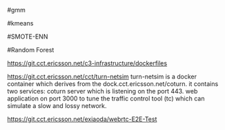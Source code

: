 #gmm

#kmeans

#SMOTE-ENN

#Random Forest

https://git.cct.ericsson.net/c3-infrastructure/dockerfiles

https://git.cct.ericsson.net/cct/turn-netsim
turn-netsim is a docker container which derives from the dock.cct.ericsson.net/coturn. it contains two services:
coturn server which is listening on the port 443.
web application on port 3000 to tune the traffic control tool (tc) which can simulate a slow and lossy network.

https://git.cct.ericsson.net/exiaoda/webrtc-E2E-Test





